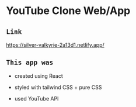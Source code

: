 # YouTube Clone Web/App

## `Link` 
https://silver-valkyrie-2a13d1.netlify.app/




## `This app was` 
- created using React

- styled with tailwind CSS + pure CSS

- used YouTube API
